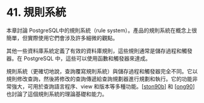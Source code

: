 # 41. 規則系統

本章討論 PostgreSQL中的規則系統（rule system）。產品的規則系統在概念上很簡單，但實際使用它們會涉及許多細微的觀點。

其他一些資料庫系統定義了有效的資料庫規則，這些規則通常是儲存過程和觸發器。在 PostgreSQL 中，這些可以使用函數和觸發器來達成。

規則系統（更確切地說，查詢覆寫規則系統）與儲存過程和觸發器完全不同。它以規則修改查詢，然後將修改的查詢傳遞給查詢規劃器進行規劃和執行。它的功能非常強大，可用於查詢語言程序、view 和版本等多種功能。\[[ston90b](../../can-kao-shu-mu.md)\] 和 \[[ong90](../../can-kao-shu-mu.md)\] 也討論了這個規則系統的理論基礎和能力。

